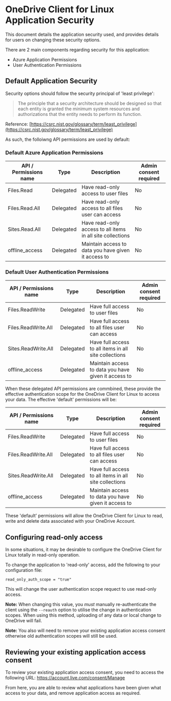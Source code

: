 # OneDrive Client for Linux Application Security
This document details the application security used, and provides details for users on changing these security options.

There are 2 main components regarding security for this application:
* Azure Application Permissions
* User Authentication Permissions

## Default Application Security
Security options should follow the security principal of 'least privilege':
> The principle that a security architecture should be designed so that each entity 
> is granted the minimum system resources and authorizations that the entity needs 
> to perform its function.

Reference: [https://csrc.nist.gov/glossary/term/least_privilege](https://csrc.nist.gov/glossary/term/least_privilege)

As such, the folloiwng API permissions are used by default:

### Default Azure Application Permissions

| API / Permissions name | Type | Description | Admin consent required |
|---|---|---|---|
| Files.Read | Delegated | Have read-only access to user files | No |
| Files.Read.All  | Delegated | Have read-only access to all files user can access | No |
| Sites.Read.All   | Delegated | Have read-only access to all items in all site collections | No |
| offline_access   | Delegated | Maintain access to data you have given it access to | No |

### Default User Authentication Permissions

| API / Permissions name | Type | Description | Admin consent required |
|---|---|---|---|
| Files.ReadWrite | Delegated | Have full access to user files | No |
| Files.ReadWrite.All  | Delegated | Have full access to all files user can access | No |
| Sites.ReadWrite.All   | Delegated | Have full access to all items in all site collections | No |
| offline_access   | Delegated | Maintain access to data you have given it access to | No |

When these delegated API permissions are commbined, these provide the effective authentication scope for the OneDrive Client for Linux to access your data. The effective 'default' permissions will be:

| API / Permissions name | Type | Description | Admin consent required |
|---|---|---|---|
| Files.ReadWrite | Delegated | Have full access to user files | No |
| Files.ReadWrite.All  | Delegated | Have full access to all files user can access | No |
| Sites.ReadWrite.All   | Delegated | Have full access to all items in all site collections | No |
| offline_access   | Delegated | Maintain access to data you have given it access to | No |

These 'default' permissions will allow the OneDrive Client for Linux to read, write and delete data associated with your OneDrive Account.

## Configuring read-only access
In some situations, it may be desirable to configure the OneDrive Client for Linux totally in read-only operation.

To change the application to 'read-only' access, add the following to your configuration file:
```text
read_only_auth_scope = "true"
```

This will change the user authentication scope requect to use read-only access.

**Note:** When changing this value, you *must* manually re-authenticate the client using the `--reauth` option to utilise the change in authentication scopes. When using this method, uploading of any data or local change to OneDrive will fail.
 
**Note:** You also will need to remove your existing application access consent otherwise old authentication scopes will still be used.
 
## Reviewing your existing application access consent

To review your existing application access consent, you need to access the following URL: https://account.live.com/consent/Manage

From here, you are able to review what applications have been given what access to your data, and remove application access as required.
